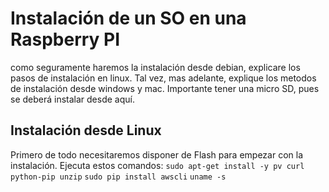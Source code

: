 # Instalación de un SO en una Raspberry PI
como seguramente haremos la instalación desde debian, explicare los pasos de instalación en linux.
Tal vez, mas adelante, explique los metodos de instalación desde windows y mac.
Importante tener una micro SD, pues se deberá instalar desde aquí.
## Instalación desde Linux
Primero de todo necesitaremos disponer de Flash para empezar con la instalación.
Ejecuta estos comandos:
  `sudo apt-get install -y pv curl python-pip unzip`
  `sudo pip install awscli`
  `uname -s`
